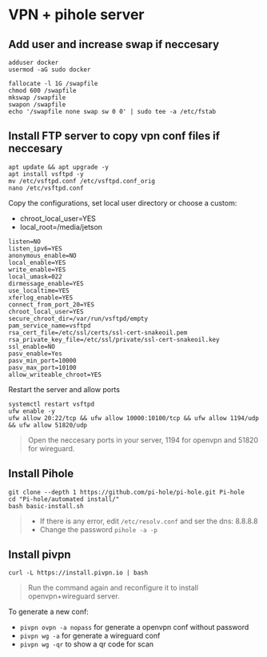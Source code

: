 # VPN + pihole server

## Add user and increase swap if neccesary

```
adduser docker
usermod -aG sudo docker
```
```
fallocate -l 1G /swapfile
chmod 600 /swapfile
mkswap /swapfile
swapon /swapfile
echo '/swapfile none swap sw 0 0' | sudo tee -a /etc/fstab
```

## Install FTP server to copy vpn conf files if neccesary
```
apt update && apt upgrade -y
apt install vsftpd -y
mv /etc/vsftpd.conf /etc/vsftpd.conf_orig
nano /etc/vsftpd.conf
```

Copy the configurations, set local user directory or choose a custom:
* chroot_local_user=YES
* local_root=/media/jetson
```
listen=NO
listen_ipv6=YES
anonymous_enable=NO
local_enable=YES
write_enable=YES
local_umask=022
dirmessage_enable=YES
use_localtime=YES
xferlog_enable=YES
connect_from_port_20=YES
chroot_local_user=YES
secure_chroot_dir=/var/run/vsftpd/empty
pam_service_name=vsftpd
rsa_cert_file=/etc/ssl/certs/ssl-cert-snakeoil.pem
rsa_private_key_file=/etc/ssl/private/ssl-cert-snakeoil.key
ssl_enable=NO
pasv_enable=Yes
pasv_min_port=10000
pasv_max_port=10100
allow_writeable_chroot=YES
```
Restart the server and allow ports
```
systemctl restart vsftpd
ufw enable -y
ufw allow 20:22/tcp && ufw allow 10000:10100/tcp && ufw allow 1194/udp && ufw allow 51820/udp
```
> Open the neccesary ports in your server, 1194 for openvpn and 51820 for wireguard.

## Install Pihole
```
git clone --depth 1 https://github.com/pi-hole/pi-hole.git Pi-hole
cd "Pi-hole/automated install/"
bash basic-install.sh
```

> * If there is any error, edit `/etc/resolv.conf` and ser the dns: 8.8.8.8
> * Change the password `pihole -a -p`

## Install pivpn
```
curl -L https://install.pivpn.io | bash
```
> Run the command again and reconfigure it to install openvpn+wireguard server.

To generate a new conf:
* `pivpn ovpn -a nopass` for generate a openvpn conf without password
* `pivpn wg -a` for generate a wireguard conf
* `pivpn wg -qr` to show a qr code for scan
